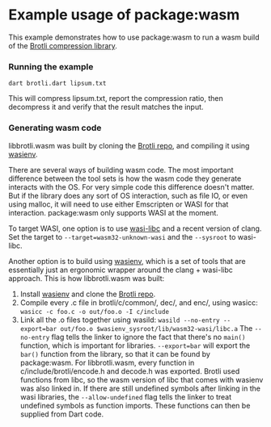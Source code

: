 # Example usage of package:wasm

This example demonstrates how to use package:wasm to run a wasm build of the [Brotli compression library](https://github.com/google/brotli).

### Running the example

`dart brotli.dart lipsum.txt`

This will compress lipsum.txt, report the compression ratio, then decompress it and verify that the result matches the input.

### Generating wasm code

libbrotli.wasm was built by cloning the [Brotli repo](https://github.com/google/brotli), and compiling it using [wasienv](https://github.com/wasienv/wasienv).

There are several ways of building wasm code. The most important difference between the tool sets is how the wasm code they generate interacts with the OS. For very simple code this difference doesn't matter. But if the library does any sort of OS interaction, such as file IO, or even using malloc, it will need to use either Emscripten or WASI for that interaction. package:wasm only supports WASI at the moment.

To target WASI, one option is to use [wasi-libc](https://github.com/WebAssembly/wasi-libc) and a recent version of clang. Set the target to `--target=wasm32-unknown-wasi` and the `--sysroot` to wasi-libc.

Another option is to build using [wasienv](https://github.com/wasienv/wasienv), which is a set of tools that are essentially just an ergonomic wrapper around the clang + wasi-libc approach. This is how libbrotli.wasm was built:

1. Install [wasienv](https://github.com/wasienv/wasienv) and clone the [Brotli repo](https://github.com/google/brotli).
2. Compile every .c file in brotli/c/common/, dec/, and enc/, using wasicc:
`wasicc -c foo.c -o out/foo.o -I c/include`
3. Link all the .o files together using wasild:
`wasild --no-entry --export=bar out/foo.o $wasienv_sysroot/lib/wasm32-wasi/libc.a`
The `--no-entry` flag tells the linker to ignore the fact that there's no `main()` function, which is important for libraries.
`--export=bar` will export the `bar()` function from the library, so that it can be found by package:wasm. For libbrotli.wasm, every function in c/include/brotli/encode.h and decode.h was exported.
Brotli used functions from libc, so the wasm version of libc that comes with wasienv was also linked in.
If there are still undefined symbols after linking in the wasi libraries, the `--allow-undefined` flag tells the linker to treat undefined symbols as function imports. These functions can then be supplied from Dart code.
